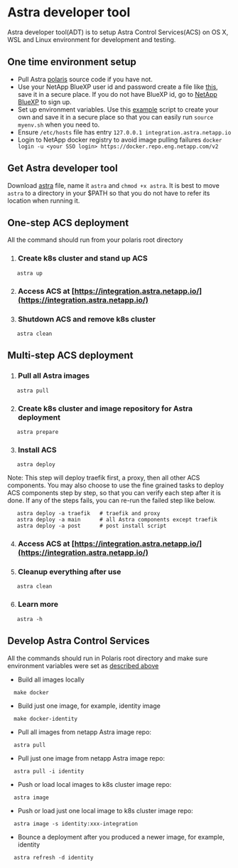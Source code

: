 # Astra developer tool
Astra developer tool(ADT) is to setup Astra Control Services(ACS) on OS X, WSL and Linux environment for development and testing.

## One time environment setup

   * Pull Astra [polaris](https://github.com/NetApp-Polaris/polaris) source code if you have not.
   * Use your NetApp BlueXP user id and password create a file like [this](/scripts/beta/auth2.json), save it in a secure place. If you do not have BlueXP id, go to [NetApp BlueXP](https://cloudmanager.netapp.com/working-environments) to sign up.
   * Set up environment variables. Use this [example](myenv.sh) script to create your own and save it in a secure place so that you can easily run `source myenv.sh` when you need to.
   * Ensure `/etc/hosts` file has entry `127.0.0.1 integration.astra.netapp.io`
   * Login to NetApp docker registry to avoid image pulling failures
    `docker login -u <your SSO login> https://docker.repo.eng.netapp.com/v2`

## Get Astra developer tool

Download [astra](./astra) file, name it `astra` and `chmod +x astra`. It is best to move `astra` to a directory in your $PATH so that you do not have to refer its location when running it.

## One-step ACS deployment
All the command should run from your polaris root directory

1. ### Create k8s cluster and stand up ACS
```
   astra up
```
2. ### Access ACS at [https://integration.astra.netapp.io/](https://integration.astra.netapp.io/)
3. ### Shutdown ACS and remove k8s cluster
```
   astra clean
```

## Multi-step ACS deployment
1. ### Pull all Astra images
```
   astra pull
```
2. ### Create k8s cluster and image repository for Astra deployment
```
   astra prepare
```
3. ### Install ACS
```
   astra deploy
```
Note: This step will deploy traefik first, a proxy, then all other ACS components. You may also choose to use the fine grained tasks to deploy ACS components step by step, so that you can verify each step after it is done. If any of the steps fails, you can re-run the failed step like below.
```
   astra deploy -a traefik   # traefik and proxy
   astra deploy -a main      # all Astra components except traefik
   astra deploy -a post      # post install script
```
4. ### Access ACS at [https://integration.astra.netapp.io/](https://integration.astra.netapp.io/)
5. ### Cleanup everything after use
```
   astra clean
```
6. ### Learn more
```
   astra -h
```

## Develop Astra Control Services
All the commands should run in Polaris root directory and make sure
environment variables were set as [described above](#one-time-environment-setup)

- Build all images locally
```
  make docker
```

- Build just one image, for example, identity image
```
  make docker-identity
```

- Pull all images from netapp Astra image repo:
```
  astra pull
```
- Pull just one image from netapp Astra image repo:
```
  astra pull -i identity
```
- Push or load local images to k8s cluster image repo:
```
  astra image
```

- Push or load just one local image to k8s cluster image repo:
```
  astra image -s identity:xxx-integration
```

- Bounce a deployment after you produced a newer image, for example, identity
```
  astra refresh -d identity
```
